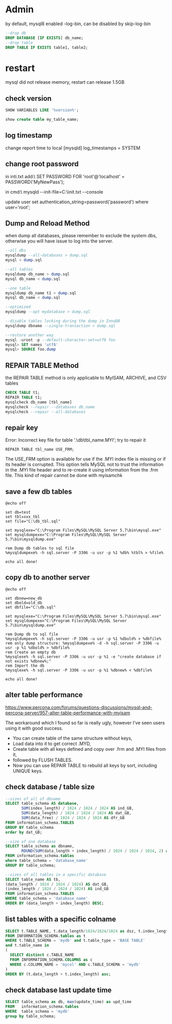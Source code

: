 # Admin

by default, mysql8 enabled -log-bin, can be disabled by skip-log-bin

```sql
--drop db
DROP DATABASE [IF EXISTS] db_name;
--drop table
DROP TABLE IF EXISTS table1, table2;
```

# restart
mysql did not release memory, restart can release 1.5GB
## check version
```sql
SHOW VARIABLES LIKE '%version%';

show create table my_table_name;
```

## log timestamp
change report time to local
  [mysqld]
  log_timestamps = SYSTEM

## change root password
in inti.txt add:\\
SET PASSWORD FOR 'root'@'localhost' = PASSWORD('MyNewPass');

in cmd:\\
mysqld --init-file=C:\init.txt --console

update user set authentication_string=password('password') where user='root'; 

## Dump and Reload Method
when dump all databases, please remember to exclude the system dbs, otherwise you will have issue to log into the server.
```sql
--all dbs
mysqldump --all-databases > dump.sql
mysql < dump.sql

--all tables
mysqldump db_name > dump.sql
mysql db_name < dump.sql

--one table
mysqldump db_name t1 > dump.sql
mysql db_name < dump.sql

--optimized
mysqldump --opt mydatabase > dump.sql

--disable tables locking during the dump in InnoDB
mysqldump dbname --single-transaction > dump.sql

--restore another way
mysql -uroot -p --default-character-set=utf8 foo
mysql> SET names 'utf8'
mysql> SOURCE foo.dump

```

## REPAIR TABLE Method
the REPAIR TABLE method is only applicable to MyISAM, ARCHIVE, and CSV tables
```sql
CHECK TABLE t1;
REPAIR TABLE t1;
mysqlcheck db_name [tbl_name]
mysqlcheck --repair --databases db_name
mysqlcheck --repair --all-databases
```

## repair key
Error: Incorrect key file for table '.\db\tbl_name.MYI'; try to repair it

```mysql
REPAIR TABLE tbl_name USE_FRM;
```

The USE_FRM option is available for use if the .MYI index file is missing or if its header is corrupted. This option tells MySQL not to trust the information in the .MYI file header and to re-create it using information from the .frm file. This kind of repair cannot be done with myisamchk

## save a few db tables
```dos
@echo off

set db=test
set tbl=xxx_tbl
set file="C:\db_tbl.sql"

set mysqlexe="C:\Program Files\MySQL\MySQL Server 5.7\bin\mysql.exe"
set mysqldumpexe="C:\Program Files\MySQL\MySQL Server 5.7\bin\mysqldump.exe"

rem Dump db tables to sql file
%mysqldumpexe% -h sql.server -P 3306 -u usr -p %1 %db% %tbl% > %file%
          
echo all done!
```

## copy db to another server
```dos
@echo off

set dbnew=new_db
set dbold=old_db
set dbfile="C:\db.sql"

set mysqlexe="C:\Program Files\MySQL\MySQL Server 5.7\bin\mysql.exe"
set mysqldumpexe="C:\Program Files\MySQL\MySQL Server 5.7\bin\mysqldump.exe"

rem Dump db to sql file
%mysqldumpexe% -h sql.server -P 3306 -u usr -p %1 %dbold% > %dbfile%
rem only dump structure: %mysqldumpexe% -d -h sql.server -P 3306 -u usr -p %1 %dbold% > %dbfile%
rem Create an empty db
%mysqlexe% -h sql.server -P 3306 -u usr -p %1 -e "create database if not exists %dbnew%;"
rem Import the db
%mysqlexe% -h sql.server -P 3306 -u usr -p %1 %dbnew% < %dbfile%             

echo all done!
```

## alter table performance
https://www.percona.com/forums/questions-discussions/mysql-and-percona-server/957-alter-table-performance-with-myisam

The workaround which I found so far is really ugly, however I've seen users using it with good success. 
  - You can create table of the same structure without keys, 
  - Load data into it to get correct .MYD, 
  - Create table with all keys defined and copy over .frm and .MYI files from it,
  - followed by FLUSH TABLES. 
  - Now you can use REPAIR TABLE to rebuild all keys by sort, including UNIQUE keys.

## check database / table size
```sql
--sizes of all of dbname
SELECT table_schema AS database, 
       SUM(index_length) / 1024 / 1024 / 1024 AS ind_GB,
       SUM(data_length) / 1024 / 1024 / 1024 AS dat_GB,
       SUM(data_free) / 1024 / 1024 / 1024 AS dfr_GB
FROM information_schema.TABLES 
GROUP BY table_schema
order by dat_GB;

--size of one database
SELECT table_schema as dbname,
       ROUND(SUM(data_length + index_length) / 1024 / 1024 / 1024, 2) as size_GB  
FROM information_schema.tables 
where table_schema = 'database_name'
GROUP BY table_schema; 

--sizes of all tables in a specific database
SELECT table_name AS tb,
(data_length / 1024 / 1024 / 1024) AS dat_GB, 
(index_length / 1024 / 1024 / 1024) AS ind_GB 
FROM information_schema.TABLES
WHERE table_schema = 'database_name'
ORDER BY (data_length + index_length) DESC;
```

## list tables with a specific colname
```sql
SELECT t.TABLE_NAME, t.data_length/1024/1024/1024 as dsz, t.index_length/1024/1024/1024 as isz
FROM INFORMATION_SCHEMA.tables as t
WHERE t.TABLE_SCHEMA = 'mydb' and t.table_type = 'BASE TABLE'
and t.table_name in 
(
  SELECT distinct c.TABLE_NAME
  FROM INFORMATION_SCHEMA.COLUMNS as c
  WHERE c.COLUMN_NAME = 'mycol' AND c.TABLE_SCHEMA = 'mydb' 
)
ORDER BY (t.data_length + t.index_length) asc;
```

## check database last update time
```sql
SELECT table_schema as db, max(update_time) as upd_time
FROM   information_schema.tables
WHERE  table_schema = 'mydb'
group by table_schema;
```